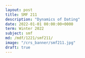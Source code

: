 ```yaml
---
layout: post
title: SMF 211
description: "Dynamics of Dating"
date: 2022-01-01 00:00:00+0000
term: Winter 2022
subject: smf
md: /mdf/1221/smf211/
image: "/crs_banner/smf211.jpg"
draft: true
---
```




